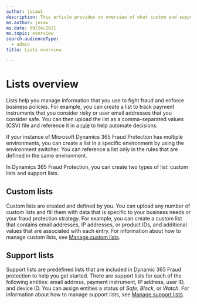 ```yaml
---
author: josaw1
description: This article provides an overview of what custom and support lists are, and how you can manage information in lists in Microsoft Dynamics 365 Fraud Protection.
ms.author: josaw
ms.date: 09/24/2021
ms.topic: overview
search.audienceType:
  - admin
title: Lists overview

---
```


# Lists overview

Lists help you manage information that you use to fight fraud and enforce business policies. For example, you can create a list to track payment instruments that you consider risky or user email addresses that you consider safe. You can then upload the list as a comma-separated values (CSV) file and reference it in a [rule](rules.md) to help automate decisions.

If your instance of Microsoft Dynamics 365 Fraud Protection has multiple environments, you can create a list in a specific environment by using the environment switcher. You can reference a list only in the rules that are defined in the same environment. 

In Dynamics 365 Fraud Protection, you can create two types of list: custom lists and support lists.

## Custom lists

Custom lists are created and defined by you. You can upload any number of custom lists and fill them with data that is specific to your business needs or your fraud protection strategy. For example, you can create a custom list that contains email addresses, IP addresses, or product IDs, and additional values that are associated with each entry. For information about how to manage custom lists, see [Manage custom lists](lists.md).

## Support lists

Support lists are predefined lists that are included in Dynamic 365 Fraud protection to help you get started. There are support lists for each of the following entities: email address, payment instrument, IP address, user ID, and device ID. You can assign entities a status of *Safe*, *Block*, or *Watch*. For information about how to manage support lists, see [Manage support lists](manage-support-lists.md).
